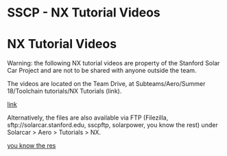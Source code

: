 # SSCP - NX Tutorial Videos

# NX Tutorial Videos

Warning: the following NX tutorial videos are property of the Stanford Solar Car Project and are not to be shared with anyone outside the team.

The videos are located on the Team Drive, at Subteams/Aero/Summer 18/Toolchain tutorials/NX Tutorials (link).

[link](https://drive.google.com/drive/u/0/folders/1rOwLRia3NkvMRegtneoOEncpZauyzKE3)

Alternatively, the files are also available via FTP (Filezilla, sftp://solarcar.stanford.edu, sscpftp, solarpower, you know the rest) under Solarcar > Aero > Tutorials > NX.

[ you know the res](/stanford.edu/testduplicationsscp/home/new-member-orientation/sftp-access)

